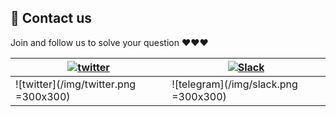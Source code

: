 ## 🤝 Contact us

Join and follow us to solve your question ❤️❤️❤️

| [![twitter](https://img.shields.io/static/v1?label=Twitter&message=FastRequest666&logo=twitter&color=FC8D34)](https://twitter.com/FastRequest666) | [![Slack](https://img.shields.io/static/v1?label=Slack&message=Restful%20Fast%20Request&logo=slack&color=38B580)](https://join.slack.com/t/restfulfastrequest/shared_invite/zt-1we57vum8-TALhTHI2uNmPF2bx1NDyWw) |
|---------------------------------------------------------------------------------------------------------------------------------------------------|------------------------------------------------------------------------------------------------------------------------------------------------------------------------------------------------------------------|
| ![twitter](/img/twitter.png =300x300)                                                                                                                     | ![telegram](/img/slack.png =300x300)                                                                                                                                                                                     |
